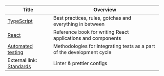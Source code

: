 <!-- prettier-ignore-start -->
<!-- start_toc -->
| Title | Overview |
|---|---|
| [TypeScript](/playbooks/javascript/typescript.md#readme) | Best practices, rules, gotchas and everything in between |
| [React](/playbooks/javascript/react.md#readme) | Reference book for writing React applications and components |
| [Automated testing](/playbooks/javascript/automated-testing.md#readme) | Methodologies for integrating tests as a part of the development cycle |
| External link: [Standards](https://github.com/bornfight/js-coding-standards#readme) | Linter & prettier configs |
<!-- end_toc -->
<!-- prettier-ignore-end -->
